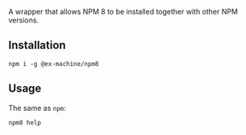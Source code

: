 A wrapper that allows NPM 8 to be installed together with other NPM versions.

## Installation

```
npm i -g @ex-machine/npm8
```

## Usage

The same as `npm`:
```
npm8 help
```
	
